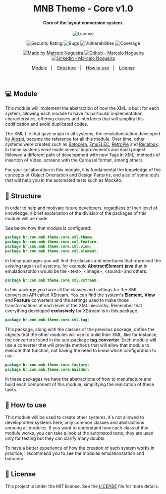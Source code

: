 <h1 align="center">
    MNB Theme - Core v1.0
</h1>

<h4 align="center">
    Core of the layout conversion system.
</h4>

<p align="center">
  <img alt="License" src="https://img.shields.io/static/v1?label=license&message=MIT">
</p>

<p align="center">
  <img alt="Security Rating" src="https://sonarcloud.io/api/project_badges/measure?project=marcelobojikian_mnb-theme&metric=security_rating" />
  <img alt="Bugs" src="https://sonarcloud.io/api/project_badges/measure?project=marcelobojikian_mnb-theme&metric=bugs" />
  <img alt="Vulnerabilities" src="https://sonarcloud.io/api/project_badges/measure?project=marcelobojikian_mnb-theme&metric=vulnerabilities" />
  <img alt="Coverage" src="https://sonarcloud.io/api/project_badges/measure?project=marcelobojikian_mnb-theme&metric=coverage" />
</p>

<p align="center">

  <a href="https://github.com/marcelobojikian" target="_blank">
    <img alt="Made by Marcelo Nogueira" src="https://img.shields.io/badge/Made%20by-Marcelo_Nogueira-informational">
  </a>
  <a href="https://github.com/marcelobojikian" target="_blank" >
    <img alt="Github - Marcelo Nogueira" src="https://img.shields.io/badge/Github--%23F8952D?style=social&logo=github">
  </a>
  <a href="https://www.linkedin.com/in/marcelobojikian/" target="_blank" >
    <img alt="Linkedin - Marcelo Nogueira" src="https://img.shields.io/badge/Linkedin--%23F8952D?style=social&logo=linkedin">
  </a>

</p>

<p align="center">
  <a href="#-module">Module</a>&nbsp;&nbsp;&nbsp;|&nbsp;&nbsp;&nbsp;
  <a href="#-structure">Structure</a>&nbsp;&nbsp;&nbsp;|&nbsp;&nbsp;&nbsp;
  <a href="#-how-to-use">How to use</a>&nbsp;&nbsp;&nbsp;|&nbsp;&nbsp;&nbsp;
  <a href="#memo-license">License</a>
</p>

<br>

## 💻 Module

This module will implement the abstraction of how the XML is built for each system, allowing each module to have its particular implementation characteristics, offering classes and interfaces that will simplify this codification and avoid duplicated codes.

The XML file that gave origin to all systems, the emulationstation developed by [Aloshi](https://github.com/Aloshi/EmulationStation), became the reference for all this module. Over time, other systems were created such as [Batocera](https://github.com/batocera-linux/batocera-emulationstation), [EmuELEC](https://github.com/EmuELEC/emuelec-emulationstation), [RetroPie](https://github.com/RetroPie/EmulationStation) and [Recalbox](https://gitlab.com/recalbox/recalbox). In these systems were made several improvements and each project followed a different path of development with new Tags in XML, methods of insertion of Video, screens with the Carousel format, among others.

For your collaboration in this module, it is fundamental the knowledge of the concepts of Object Orientation and Design Patterns, and also of some tools that will help you in the automated tests such as Mockito.

## 🔖 Structure

In order to help and motivate future developers, regardless of their level of knowledge, a brief explanation of the division of the packages of this module will be made.

See below how that module is configured:

```java
package br.com.mnb.theme.core.xml.theme;
package br.com.mnb.theme.core.xml.feature;
package br.com.mnb.theme.core.xml.view;
package br.com.mnb.theme.core.xml.element;
```

In these packages you will find the classes and interfaces that represent the existing tags in all systems, for example **AbstractElement.java** that in emulationstation would be the \<text\>, \<image\>, \<sound\> and others.

```java
package br.com.mnb.theme.core.xml.xstream;
```

In this package you have all the classes and settings for the XML conversion API called XStream. You can find the system's **Element**, **View** and **Feature** converters and the settings used to make those transformations at each level of the XML hierarchy.
Remember that everything developed **exclusively** for XStream is in this package.

```java
package br.com.mnb.theme.core.xml.tag;
```

This package, along with the classes of the previous package, define the objects that the other modules will use to build their XML, like for instance, the converters found in the sub-package **tag.converter**. Each module will use a converter that will provide methods that will allow that module to execute that function, not having the need to know which configuration to use.

```java
package br.com.mnb.theme.core.factory;
package br.com.mnb.theme.core.builder;
```

In these packages we have the abstractions of how to manufacture and build each component of this module, simplifying the realization of these tasks.

## 🤔 How to use

This module will be used to create other systems, it`s not allowed to develop other systems here, only common classes and abstractions amoung all modules. If you want to understand how each class of this module works, you can take a look at the automated tests, they are used only for testing but they can clarify many doubts.

To have a better experience of how the creation of each system works in practice, I recommend you to see the modules emulationstation and batocera.

## :memo: License

This project is under the MIT license. See the [LICENSE](LICENSE) file for more details.